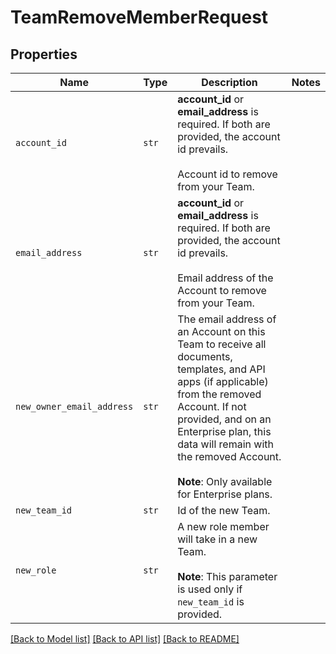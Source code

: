 # TeamRemoveMemberRequest



## Properties

| Name | Type | Description | Notes |
| ---- | ---- | ----------- | ----- |
| `account_id` | ```str``` |  **account_id** or **email_address** is required. If both are provided, the account id prevails.<br><br>Account id to remove from your Team.  |  |
| `email_address` | ```str``` |  **account_id** or **email_address** is required. If both are provided, the account id prevails.<br><br>Email address of the Account to remove from your Team.  |  |
| `new_owner_email_address` | ```str``` |  The email address of an Account on this Team to receive all documents, templates, and API apps (if applicable) from the removed Account. If not provided, and on an Enterprise plan, this data will remain with the removed Account.<br><br>**Note**: Only available for Enterprise plans.  |  |
| `new_team_id` | ```str``` |  Id of the new Team.  |  |
| `new_role` | ```str``` |  A new role member will take in a new Team.<br><br>**Note**: This parameter is used only if `new_team_id` is provided.  |  |


[[Back to Model list]](../README.md#documentation-for-models) [[Back to API list]](../README.md#documentation-for-api-endpoints) [[Back to README]](../README.md)


